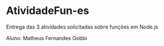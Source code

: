 # AtividadeFun-es
Entrega das 3 atividades solicitadas sobre funções em Node.js

Aluno: Matheus Fernandes Gobbi
